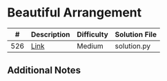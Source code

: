 # Beautiful Arrangement
| #   | Description                                                  | Difficulty | Solution File |
| --- | ------------------------------------------------------------ | ---------- | ------------- |
| 526 | [Link](https://leetcode.com/problems/beautiful-arrangement/) | Medium     | solution.py   |

## Additional Notes
